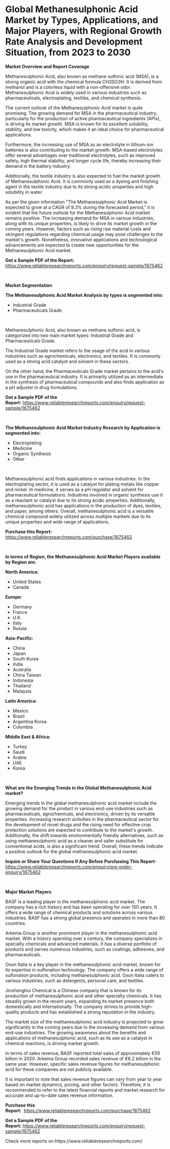 <p><h1>Global Methanesulphonic Acid Market by Types, Applications, and Major Players, with Regional Growth Rate Analysis and Development Situation, from 2023 to 2030</h1></p><p><strong>Market Overview and Report Coverage</strong></p>
<p><p>Methanesulphonic Acid, also known as methane sulfonic acid (MSA), is a strong organic acid with the chemical formula CH3SO3H. It is derived from methanol and is a colorless liquid with a non-offensive odor. Methanesulphonic Acid is widely used in various industries such as pharmaceuticals, electroplating, textiles, and chemical synthesis.</p><p>The current outlook of the Methanesulphonic Acid market is quite promising. The growing demand for MSA in the pharmaceutical industry, particularly for the production of active pharmaceutical ingredients (APIs), is driving its market growth. MSA is known for its excellent solubility, stability, and low toxicity, which makes it an ideal choice for pharmaceutical applications.</p><p>Furthermore, the increasing use of MSA as an electrolyte in lithium-ion batteries is also contributing to the market growth. MSA-based electrolytes offer several advantages over traditional electrolytes, such as improved safety, high thermal stability, and longer cycle life, thereby increasing their demand in the battery industry.</p><p>Additionally, the textile industry is also expected to fuel the market growth of Methanesulphonic Acid. It is commonly used as a dyeing and finishing agent in the textile industry due to its strong acidic properties and high solubility in water.</p><p>As per the given information "The Methanesulphonic Acid Market is expected to grow at a CAGR of 9.3% during the forecasted period," it is evident that the future outlook for the Methanesulphonic Acid market remains positive. The increasing demand for MSA in various industries, along with its unique properties, is likely to drive its market growth in the coming years. However, factors such as rising raw material costs and stringent regulations regarding chemical usage may pose challenges to the market's growth. Nonetheless, innovative applications and technological advancements are expected to create new opportunities for the Methanesulphonic Acid market.</p></p>
<p><strong>Get a Sample PDF of the Report:</strong> <a href="https://www.reliableresearchreports.com/enquiry/request-sample/1675462">https://www.reliableresearchreports.com/enquiry/request-sample/1675462</a></p>
<p>&nbsp;</p>
<p><strong>Market Segmentation</strong></p>
<p><strong>The Methanesulphonic Acid Market Analysis by types is segmented into:</strong></p>
<p><ul><li>Industrial Grade</li><li>Pharmaceuticals Grade</li></ul></p>
<p>&nbsp;</p>
<p><p>Methanesulphonic Acid, also known as methane sulfonic acid, is categorized into two main market types: Industrial Grade and Pharmaceuticals Grade. </p><p>The Industrial Grade market refers to the usage of the acid in various industries such as agrochemicals, electronics, and textiles. It is commonly used as a strong acid catalyst and solvent in these sectors. </p><p>On the other hand, the Pharmaceuticals Grade market pertains to the acid's use in the pharmaceutical industry. It is primarily utilized as an intermediate in the synthesis of pharmaceutical compounds and also finds application as a pH adjuster in drug formulations.</p></p>
<p><strong>Get a Sample PDF of the Report:</strong>&nbsp;<a href="https://www.reliableresearchreports.com/enquiry/request-sample/1675462">https://www.reliableresearchreports.com/enquiry/request-sample/1675462</a></p>
<p>&nbsp;</p>
<p><strong>The Methanesulphonic Acid Market Industry Research by Application is segmented into:</strong></p>
<p><ul><li>Electroplating</li><li>Medicine</li><li>Organic Synthesis</li><li>Other</li></ul></p>
<p>&nbsp;</p>
<p><p>Methanesulphonic acid finds applications in various industries. In the electroplating sector, it is used as a catalyst for plating metals like copper and nickel. In medicine, it serves as a pH regulator and solvent for pharmaceutical formulations. Industries involved in organic synthesis use it as a reactant or catalyst due to its strong acidic properties. Additionally, methanesulphonic acid has applications in the production of dyes, textiles, and paper, among others. Overall, methanesulphonic acid is a versatile chemical compound widely utilized across multiple markets due to its unique properties and wide range of applications.</p></p>
<p><strong>Purchase this Report:</strong>&nbsp; <a href="https://www.reliableresearchreports.com/purchase/1675462">https://www.reliableresearchreports.com/purchase/1675462</a></p>
<p>&nbsp;</p>
<p><strong>In terms of Region, the Methanesulphonic Acid Market Players available by Region are:</strong></p>
<p>
    <p> <strong> North America: </strong>
        <ul>
            <li>United States</li>
            <li>Canada</li>
        </ul>
        </p> 
    <p> <strong> Europe: </strong>
        <ul>
            <li>Germany</li>
            <li>France</li>
            <li>U.K.</li>
            <li>Italy</li>
            <li>Russia</li>
        </ul>
        </p> 
    <p> <strong> Asia-Pacific: </strong>
        <ul>
            <li>China</li>
            <li>Japan</li>
            <li>South Korea</li>
            <li>India</li>
            <li>Australia</li>
            <li>China Taiwan</li>
            <li>Indonesia</li>
            <li>Thailand</li>
            <li>Malaysia</li>
        </ul>
        </p> 
    <p> <strong> Latin America: </strong>
        <ul>
            <li>Mexico</li>
            <li>Brazil</li>
            <li>Argentina Korea</li>
            <li>Colombia</li>
        </ul>
        </p> 
    <p> <strong> Middle East & Africa: </strong>
        <ul>
            <li>Turkey</li>
            <li>Saudi</li>
            <li>Arabia</li>
            <li>UAE</li>
            <li>Korea</li>
        </ul>
    </p>
    </p>
<p>&nbsp;</p>
<p><strong>What are the Emerging Trends in the Global Methanesulphonic Acid market?</strong></p>
<p><p>Emerging trends in the global methanesulphonic acid market include the growing demand for the product in various end-use industries such as pharmaceuticals, agrochemicals, and electronics, driven by its versatile properties. Increasing research activities in the pharmaceutical sector for the development of novel drugs and the rising need for effective crop protection solutions are expected to contribute to the market's growth. Additionally, the shift towards environmentally friendly alternatives, such as using methanesulphonic acid as a cleaner and safer substitute for conventional acids, is also a significant trend. Overall, these trends indicate a positive outlook for the global methanesulphonic acid market.</p></p>
<p><strong>Inquire or Share Your Questions If Any Before Purchasing This Report</strong>- <a href="https://www.reliableresearchreports.com/enquiry/pre-order-enquiry/1675462">https://www.reliableresearchreports.com/enquiry/pre-order-enquiry/1675462</a></p>
<p>&nbsp;</p>
<p><strong>Major Market Players</strong></p>
<p><p>BASF is a leading player in the methanesulphonic acid market. The company has a rich history and has been operating for over 150 years. It offers a wide range of chemical products and solutions across various industries. BASF has a strong global presence and operates in more than 80 countries.</p><p>Arkema Group is another prominent player in the methanesulphonic acid market. With a history spanning over a century, the company specializes in specialty chemicals and advanced materials. It has a diverse portfolio of products and serves numerous industries, such as coatings, adhesives, and pharmaceuticals.</p><p>Oxon Italia is a key player in the methanesulphonic acid market, known for its expertise in sulfonation technology. The company offers a wide range of sulfonation products, including methanesulphonic acid. Oxon Italia caters to various industries, such as detergents, personal care, and textiles.</p><p>Jinshenghui Chemical is a Chinese company that is known for its production of methanesulphonic acid and other specialty chemicals. It has steadily grown in the recent years, expanding its market presence both domestically and internationally. The company strives to provide high-quality products and has established a strong reputation in the industry.</p><p>The market size of the methanesulphonic acid industry is projected to grow significantly in the coming years due to the increasing demand from various end-use industries. The growing awareness about the benefits and applications of methanesulphonic acid, such as its use as a catalyst in chemical reactions, is driving market growth.</p><p>In terms of sales revenue, BASF reported total sales of approximately €59 billion in 2020. Arkema Group recorded sales revenue of €8.2 billion in the same year. However, specific sales revenue figures for methanesulphonic acid for these companies are not publicly available.</p><p>It is important to note that sales revenue figures can vary from year to year based on market dynamics, pricing, and other factors. Therefore, it is recommended to refer to the latest financial reports and market research for accurate and up-to-date sales revenue information.</p></p>
<p><strong>Purchase this Report:</strong>&nbsp;&nbsp;<a href="https://www.reliableresearchreports.com/purchase/1675462">https://www.reliableresearchreports.com/purchase/1675462</a></p>
<p></p>
<p><strong>Get a Sample PDF of the Report:</strong>&nbsp;<a href="https://www.reliableresearchreports.com/enquiry/request-sample/1675462">https://www.reliableresearchreports.com/enquiry/request-sample/1675462</a></p>
<p>Check more reports on https://www.reliableresearchreports.com/</p>